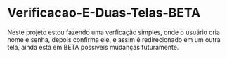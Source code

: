 # Verificacao-E-Duas-Telas-BETA
 Neste projeto estou fazendo uma verficação simples, onde o usuário cria nome e senha, depois confirma ele, e assim é redirecionado em um outra tela, ainda está em BETA possíveis mudanças futuramente.
